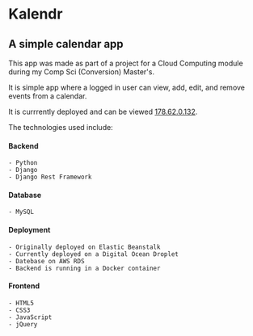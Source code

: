 # Kalendr
## A simple calendar app

This app was made as part of a project for a Cloud Computing module during my Comp Sci (Conversion) Master's.
 
It is simple app where a logged in user can view, add, edit, and remove events from a calendar. 

It is currrently deployed and can be viewed [178.62.0.132](here).

The technologies used include:
   #### Backend
    - Python
    - Django
    - Django Rest Framework
   #### Database
    - MySQL
   #### Deployment
    - Originally deployed on Elastic Beanstalk
    - Currently deployed on a Digital Ocean Droplet
    - Datebase on AWS RDS
    - Backend is running in a Docker container
   #### Frontend
    - HTML5
    - CSS3
    - JavaScript
    - jQuery
